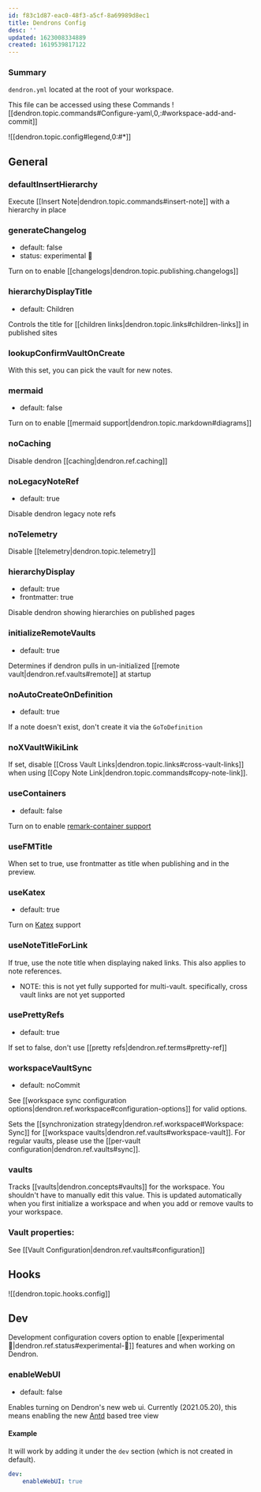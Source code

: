 ```yaml
---
id: f83c1d87-eac0-48f3-a5cf-8a69989d8ec1
title: Dendrons Config
desc: ''
updated: 1623008334889
created: 1619539817122
---
```


### Summary

`dendron.yml` located at the root of your workspace.

This file can be accessed using these Commands ![[dendron.topic.commands#Configure-yaml,0,:#workspace-add-and-commit]]

![[dendron.topic.config#legend,0:#*]]

## General

### defaultInsertHierarchy

Execute [[Insert Note|dendron.topic.commands#insert-note]] with a hierarchy in place

### generateChangelog
- default: false
- status: experimental 🚧

Turn on to enable [[changelogs|dendron.topic.publishing.changelogs]]

### hierarchyDisplayTitle
- default: Children

Controls the title for [[children links|dendron.topic.links#children-links]] in published sites

### lookupConfirmVaultOnCreate

With this set, you can pick the vault for new notes.  

### mermaid
- default: false

Turn on to enable [[mermaid support|dendron.topic.markdown#diagrams]]

### noCaching

Disable dendron [[caching|dendron.ref.caching]]

### noLegacyNoteRef
- default: true

Disable dendron legacy note refs

### noTelemetry

Disable [[telemetry|dendron.topic.telemetry]]

### hierarchyDisplay
- default: true
- frontmatter: true

Disable dendron showing hierarchies on published pages

### initializeRemoteVaults
- default: true

Determines if dendron pulls in un-initialized [[remote vault|dendron.ref.vaults#remote]] at startup

### noAutoCreateOnDefinition
- default: true

If a note doesn't exist, don't create it via the `GoToDefinition` 

### noXVaultWikiLink

If set, disable [[Cross Vault Links|dendron.topic.links#cross-vault-links]] when using [[Copy Note Link|dendron.topic.commands#copy-note-link]].

### useContainers
- default: false

Turn on to enable [remark-container support](https://github.com/Nevenall/remark-containers)

### useFMTitle

When set to true, use frontmatter as title when publishing and in the preview.

### useKatex
- default: true

Turn on [Katex](https://katex.org/) support

### useNoteTitleForLink

If true, use the note title when displaying naked links. This also applies to note references. 

- NOTE: this is not yet fully supported for multi-vault. specifically, cross vault links are not yet supported

### usePrettyRefs
- default: true

If set to false, don't use [[pretty refs|dendron.ref.terms#pretty-ref]]

### workspaceVaultSync
- default: noCommit

See [[workspace sync configuration options|dendron.ref.workspace#configuration-options]] for valid options.

Sets the [[synchronization strategy|dendron.ref.workspace#Workspace: Sync]] for [[workspace vaults|dendron.ref.vaults#workspace-vault]]. For regular vaults, please use the [[per-vault configuration|dendron.ref.vaults#sync]].

### vaults

Tracks [[vaults|dendron.concepts#vaults]] for the workspace. You shouldn't have to manually edit this value. This is updated automatically when you first initialize a workspace and when you add or remove vaults to your workspace.

### Vault properties:

See [[Vault Configuration|dendron.ref.vaults#configuration]]
## Hooks

![[dendron.topic.hooks.config]]

## Dev
Development configuration covers option to enable [[experimental 🧪|dendron.ref.status#experimental-🧪]] features and when working on Dendron. 


### enableWebUI
- default: false

Enables turning on Dendron's new web ui. Currently (2021.05.20), this means enabling the new [Antd](https://ant.design/) based tree view

#### Example
It will work by adding it under the `dev` section (which is not created in default).  
```yml
dev:
    enableWebUI: true
```

